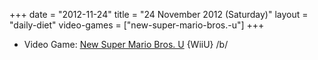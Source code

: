 +++
date = "2012-11-24"
title = "24 November 2012 (Saturday)"
layout = "daily-diet"
video-games = ["new-super-mario-bros.-u"]
+++

<ul>
<li class="entry Video Game">Video Game: <a href="/video-games/new-super-mario-bros.-u">New Super Mario Bros. U</a> {WiiU} /b/</li>
</ul>